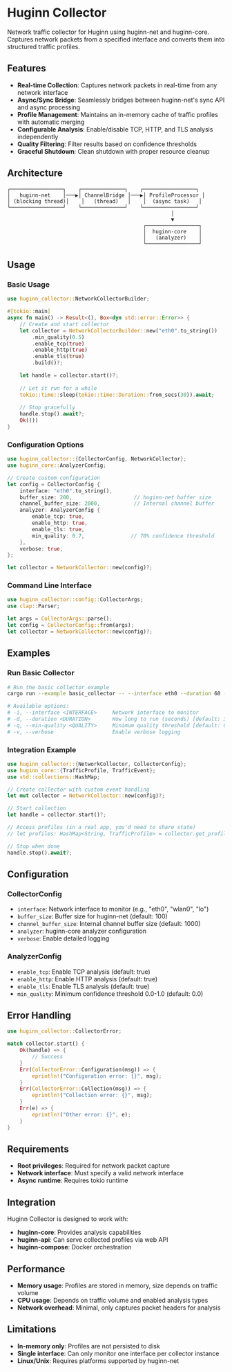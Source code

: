 # Huginn Collector

Network traffic collector for Huginn using huginn-net and huginn-core. Captures network packets from a specified interface and converts them into structured traffic profiles.

## Features

- **Real-time Collection**: Captures network packets in real-time from any network interface
- **Async/Sync Bridge**: Seamlessly bridges between huginn-net's sync API and async processing
- **Profile Management**: Maintains an in-memory cache of traffic profiles with automatic merging
- **Configurable Analysis**: Enable/disable TCP, HTTP, and TLS analysis independently
- **Quality Filtering**: Filter results based on confidence thresholds
- **Graceful Shutdown**: Clean shutdown with proper resource cleanup

## Architecture

```
┌─────────────────┐    ┌──────────────┐    ┌─────────────────┐
│   huginn-net    │───▶│ ChannelBridge │───▶│ ProfileProcessor │
│ (blocking thread)│    │   (thread)   │    │  (async task)   │
└─────────────────┘    └──────────────┘    └─────────────────┘
                                                     │
                                                     ▼
                                            ┌─────────────────┐
                                            │  huginn-core    │
                                            │   (analyzer)    │
                                            └─────────────────┘
```

## Usage

### Basic Usage

```rust
use huginn_collector::NetworkCollectorBuilder;

#[tokio::main]
async fn main() -> Result<(), Box<dyn std::error::Error>> {
    // Create and start collector
    let collector = NetworkCollectorBuilder::new("eth0".to_string())
        .min_quality(0.5)
        .enable_tcp(true)
        .enable_http(true)
        .enable_tls(true)
        .build()?;

    let handle = collector.start()?;
    
    // Let it run for a while
    tokio::time::sleep(tokio::time::Duration::from_secs(30)).await;
    
    // Stop gracefully
    handle.stop().await?;
    Ok(())
}
```

### Configuration Options

```rust
use huginn_collector::{CollectorConfig, NetworkCollector};
use huginn_core::AnalyzerConfig;

// Create custom configuration
let config = CollectorConfig {
    interface: "eth0".to_string(),
    buffer_size: 200,                    // huginn-net buffer size
    channel_buffer_size: 2000,           // Internal channel buffer
    analyzer: AnalyzerConfig {
        enable_tcp: true,
        enable_http: true,
        enable_tls: true,
        min_quality: 0.7,               // 70% confidence threshold
    },
    verbose: true,
};

let collector = NetworkCollector::new(config)?;
```

### Command Line Interface

```rust
use huginn_collector::config::CollectorArgs;
use clap::Parser;

let args = CollectorArgs::parse();
let config = CollectorConfig::from(args);
let collector = NetworkCollector::new(config)?;
```

## Examples

### Run Basic Collector

```bash
# Run the basic collector example
cargo run --example basic_collector -- --interface eth0 --duration 60 --min-quality 0.5 --verbose

# Available options:
# -i, --interface <INTERFACE>     Network interface to monitor
# -d, --duration <DURATION>       How long to run (seconds) [default: 30]
# -q, --min-quality <QUALITY>     Minimum quality threshold [default: 0.5]
# -v, --verbose                   Enable verbose logging
```

### Integration Example

```rust
use huginn_collector::{NetworkCollector, CollectorConfig};
use huginn_core::{TrafficProfile, TrafficEvent};
use std::collections::HashMap;

// Create collector with custom event handling
let mut collector = NetworkCollector::new(config)?;

// Start collection
let handle = collector.start()?;

// Access profiles (in a real app, you'd need to share state)
// let profiles: HashMap<String, TrafficProfile> = collector.get_profiles();

// Stop when done
handle.stop().await?;
```

## Configuration

### CollectorConfig

- `interface`: Network interface to monitor (e.g., "eth0", "wlan0", "lo")
- `buffer_size`: Buffer size for huginn-net (default: 100)
- `channel_buffer_size`: Internal channel buffer size (default: 1000)
- `analyzer`: huginn-core analyzer configuration
- `verbose`: Enable detailed logging

### AnalyzerConfig

- `enable_tcp`: Enable TCP analysis (default: true)
- `enable_http`: Enable HTTP analysis (default: true)
- `enable_tls`: Enable TLS analysis (default: true)
- `min_quality`: Minimum confidence threshold 0.0-1.0 (default: 0.0)

## Error Handling

```rust
use huginn_collector::CollectorError;

match collector.start() {
    Ok(handle) => {
        // Success
    }
    Err(CollectorError::Configuration(msg)) => {
        eprintln!("Configuration error: {}", msg);
    }
    Err(CollectorError::Collection(msg)) => {
        eprintln!("Collection error: {}", msg);
    }
    Err(e) => {
        eprintln!("Other error: {}", e);
    }
}
```

## Requirements

- **Root privileges**: Required for network packet capture
- **Network interface**: Must specify a valid network interface
- **Async runtime**: Requires tokio runtime

## Integration

Huginn Collector is designed to work with:
- **huginn-core**: Provides analysis capabilities
- **huginn-api**: Can serve collected profiles via web API
- **huginn-compose**: Docker orchestration

## Performance

- **Memory usage**: Profiles are stored in memory, size depends on traffic volume
- **CPU usage**: Depends on traffic volume and enabled analysis types
- **Network overhead**: Minimal, only captures packet headers for analysis

## Limitations

- **In-memory only**: Profiles are not persisted to disk
- **Single interface**: Can only monitor one interface per collector instance
- **Linux/Unix**: Requires platforms supported by huginn-net 
